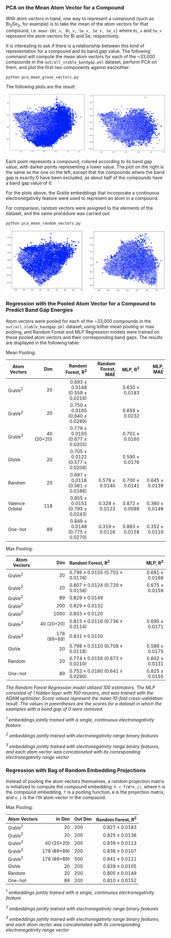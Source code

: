 

### PCA on the Mean Atom Vector for a Compound

With atom vectors in hand, one way to represent a compound (such as Bi<sub>2</sub>Se<sub>3</sub>, for example) is to 
take the mean of the atom vectors for that compound, i.e. `mean {Bi_v, Bi_v, Se_v, Se_v, Se_v}` where `Bi_v` and `Se_v` 
represent the atom vectors for Bi and Se, respectively.

It is interesting to ask if there is a relationship between this kind of representation for a compound and its band 
gap value. The following command will compute the mean atom vectors for each of the ~33,000 compounds in the 
`out/all_stable_bandgap.pkl` dataset, perform PCA on them, and plot the first two components against eachother:
```
python pca_mean_grave_vectors.py
```

The following plots are the result:

<img alt="" src="../resources/pca_mean_grave_vectors.png">

Each point represents a compound, colored according to its band gap value, with darker points representing a lower 
value. The plot on the right is the same as the one on the left, except that the compounds where the band gap is 
exactly 0 have been excluded, as about half of the compounds have a band gap value of 0.

For the plots above, the GraVe embeddings that incorporate a continuous electronegativity feature were used to 
represent an atom in a compound.

For comparison, random vectors were assigned to the elements of the dataset, and the same procedure was carried out:
```
python pca_mean_random_vectors.py
```

<img alt="" src="../resources/pca_mean_random_vectors.png">

### Regression with the Pooled Atom Vector for a Compound to Predict Band Gap Energies

Atom vectors were pooled for each of the ~33,000 compounds in the `out/all_stable_bandgap.pkl` dataset, using either
mean pooling or max pooling, and Random Forest and MLP Regression models were trained on these pooled atom vectors and 
their corresponding band gaps. The results are displayed in the following table:

Mean Pooling:

Atom Vectors             | Dim       |  Random Forest, R<sup>2</sup>   | Random Forest, MAE | MLP, R<sup>2</sup> | MLP, MAE       |
-------------------------|----------:|--------------------------------:|-------------------:|-------------------:|---------------:|   
GraVe<i><sup>1</sup></i> | 20        | 0.693 ± 0.0148 (0.559 ± 0.0216) |                    | 0.630 ± 0.0183     |                |
GraVe<i><sup>2</sup></i> | 20        | 0.750 ± 0.0195 (0.640 ± 0.0289) |                    | 0.659 ± 0.0232     |                |
GraVe<i><sup>3</sup></i> | 40 (20+20)| 0.779 ± 0.0155 (0.677 ± 0.0205) |                    | 0.701 ± 0.0160     |                |
GloVe                    | 20        | 0.705 ± 0.0122 (0.577 ± 0.0208) |                    | 0.590 ± 0.0176     |                |
Random                   | 20        | 0.697 ± 0.0118 (0.561 ± 0.0186) | 0.578 ± 0.0140     | 0.700 ± 0.0141     | 0.645 ± 0.0139 |     
Valence Orbital          | 118       | 0.855 ± 0.0151 (0.793 ± 0.0243) | 0.328 ± 0.0123     | 0.872 ± 0.0089     | 0.360 ± 0.0146 |                    
One-hot                  | 89        | 0.849 ± 0.0148 (0.775 ± 0.0270) | 0.319 ± 0.0116     | 0.883 ± 0.0158     | 0.352 ± 0.0110 |

Max Pooling:

Atom Vectors             | Dim        |  Random Forest, R<sup>2</sup>   | MLP, R<sup>2</sup> |
-------------------------|-----------:|:--------------------------------|-------------------:|
GraVe<i><sup>1</sup></i> | 20         | 0.796 ± 0.0155 (0.701 ± 0.0176) | 0.691 ± 0.0166     |
GraVe<i><sup>2</sup></i> | 20         | 0.807 ± 0.0124 (0.729 ± 0.0158) | 0.675 ± 0.0159     |
GraVe<i><sup>2</sup></i> | 89         | 0.829 ± 0.0149                  |                    |
GraVe<i><sup>2</sup></i> | 200        | 0.829 ± 0.0132                  |                    |
GraVe<i><sup>2</sup></i> | 1000       | 0.833 ± 0.0120                  |                    |
GraVe<i><sup>3</sup></i> | 40 (20+20) | 0.815 ± 0.0116 (0.736 ± 0.0114) | 0.695 ± 0.0171     |
GraVe<i><sup>3</sup></i> | 178 (89+89)| 0.831 ± 0.0130                  |                    |
GloVe                    | 20         | 0.798 ± 0.0120 (0.708 ± 0.0118) | 0.588 ± 0.0175     |
Random                   | 20         | 0.774 ± 0.0156 (0.673 ± 0.0210) | 0.602 ± 0.0131     |                    
One-hot                  | 89         | 0.753 ± 0.0160 (0.641 ± 0.0290) | 0.825 ± 0.0155     |

<i>The Random Forest Regression model utilized 100 estimators. 
The MLP consisted of 1 hidden layer with 100 neurons, and was trained with the ADAM optimizer.
Score values represent the mean 10-fold cross-validation result.
The values in parentheses are the scores for a dataset in which the examples with a band gap of 0 were removed.</i>

<i><sup>1</sup> embeddings jointly trained with a single, continuous electronegativity feature</i> 

<i><sup>2</sup> embeddings jointly trained with electronegativity range binary features</i>

<i><sup>3</sup> embeddings jointly trained with electronegativity range binary features, and 
each atom vector was concatenated with its corresponding electronegativity range vector</i>

### Regression with Bag of Random Embedding Projections

Instead of pooling the atom vectors themselves, a random projection matrix is initialized to compute the 
compound embedding: `h = f(W*e_i)`, where `h` is the compound embedding, `f` is a pooling function, `W` is the 
projection matrix, and `e_i` is the i'th atom vector in the compound.

Max Pooling:

Atom Vectors | In Dim     | Out Dim | Random Forest, R<sup>2</sup>           |
-------------|-----------:|:--------|-----------------------------:|
GraVe<i><sup>1</sup></i>    | 20         | 200     | 0.827 ± 0.0183               |
GraVe<i><sup>2</sup></i>    | 20         | 200     | 0.825 ± 0.0136               |  
GraVe<i><sup>3</sup></i>    | 40 (20+20) | 200     | 0.839 ± 0.0113               |  
GraVe<i><sup>3</sup></i>    | 178 (89+89)| 200     | 0.836 ± 0.0107               |  
GraVe<i><sup>3</sup></i>    | 178 (89+89)| 500     | 0.841 ± 0.0111               |  
GloVe        | 20         | 200     | 0.828 ± 0.0105               |  
Random       | 20         | 200     | 0.805 ± 0.0149               |  
One-hot      | 89         | 200     | 0.810 ± 0.0152               |

<i><sup>1</sup> embeddings jointly trained with a single, continuous electronegativity feature</i>

<i><sup>2</sup> embeddings jointly trained with electronegativity range binary features</i>

<i><sup>3</sup> embeddings jointly trained with electronegativity range binary features, and
each atom vector was concatenated with its corresponding electronegativity range vector</i>
